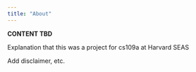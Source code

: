 ```yaml
---
title: "About"
---
```


**CONTENT TBD**

Explanation that this was a project for cs109a at Harvard SEAS

Add disclaimer, etc.